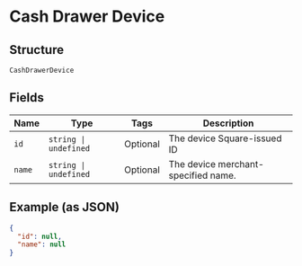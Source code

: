 
# Cash Drawer Device

## Structure

`CashDrawerDevice`

## Fields

| Name | Type | Tags | Description |
|  --- | --- | --- | --- |
| `id` | `string \| undefined` | Optional | The device Square-issued ID |
| `name` | `string \| undefined` | Optional | The device merchant-specified name. |

## Example (as JSON)

```json
{
  "id": null,
  "name": null
}
```

